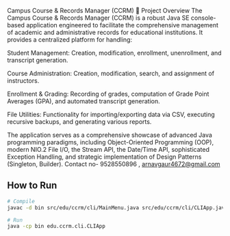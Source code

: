 
Campus Course & Records Manager (CCRM)
📖 Project Overview
The Campus Course & Records Manager (CCRM) is a robust Java SE console-based application engineered to facilitate the comprehensive management of academic and administrative records for educational institutions. It provides a centralized platform for handling:

Student Management: Creation, modification, enrollment, unenrollment, and transcript generation.

Course Administration: Creation, modification, search, and assignment of instructors.

Enrollment & Grading: Recording of grades, computation of Grade Point Averages (GPA), and automated transcript generation.

File Utilities: Functionality for importing/exporting data via CSV, executing recursive backups, and generating various reports.

The application serves as a comprehensive showcase of advanced Java programming paradigms, including Object-Oriented Programming (OOP), modern NIO.2 File I/O, the Stream API, the Date/Time API, sophisticated Exception Handling, and strategic implementation of Design Patterns (Singleton, Builder).
Contact no- 9528550896
, arnavgaur4672@gmail.com


##  How to Run
```bash
# Compile
javac -d bin src/edu/ccrm/cli/MainMenu.java src/edu/ccrm/cli/CLIApp.java src/edu/ccrm/domain/*.java src/edu/ccrm/service/*.java src/edu/ccrm/io/*.java src/edu/ccrm/util/*.java src/edu/ccrm/config/*.java

# Run
java -cp bin edu.ccrm.cli.CLIApp


